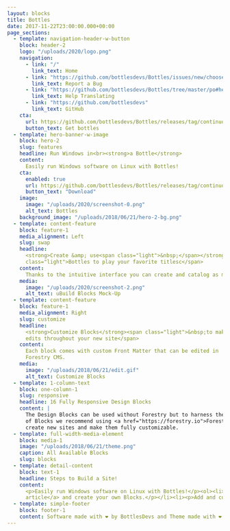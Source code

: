 ```yaml
---
layout: blocks
title: Bottles
date: 2017-11-22T23:00:00.000+00:00
page_sections:
  - template: navigation-header-w-button
    block: header-2
    logo: "/uploads/2020/logo.png"
    navigation:
      - link: "/"
        link_text: Home
      - link: "https://github.com/bottlesdevs/Bottles/issues/new/choose"
        link_text: Report a Bug
      - link: "https://github.com/bottlesdevs/Bottles/tree/master/po#help-translating-bottles-rocket"
        link_text: Help Translating
      - link: "https://github.com/bottlesdevs"
        link_text: GitHub
    cta:
      url: https://github.com/bottlesdevs/Bottles/releases/tag/continuous
      button_text: Get bottles
  - template: hero-banner-w-image
    block: hero-2
    slug: features
    headline: Run Windows in<br><strong>a Bottle</strong>
    content:
      Easily run Windows software on Linux with Bottles!
    cta:
      enabled: true
      url: https://github.com/bottlesdevs/Bottles/releases/tag/continuous
      button_text: "Download"
    image:
      image: "/uploads/2020/screenshot-0.png"
      alt_text: Bottles
    background_image: "/uploads/2018/06/21/hero-2-bg.png"
  - template: content-feature
    block: feature-1
    media_alignment: Left
    slug: swap
    headline:
      <strong>Create &amp; use<span class="light">&nbsp;</span></strong><span
      class="light">Bottles to play your favorite titlesc</span>
    content:
      Thanks to the intuitive interface you can create and catalog as many bottles as you want!
    media:
      image: "/uploads/2020/screenshot-2.png"
      alt_text: uBuild Blocks Mock-Up
  - template: content-feature
    block: feature-1
    media_alignment: Right
    slug: customize
    headline:
      <strong>Customize Blocks</strong><span class="light">&nbsp;to make quick
      edits throughout your new site</span>
    content:
      Each block comes with custom Front Matter that can be edited in
      Forestry CMS.
    media:
      image: "/uploads/2018/06/21/edit.gif"
      alt_text: Customize Blocks
  - template: 1-column-text
    block: one-column-1
    slug: responsive
    headline: 16 Fully Responsive Design Blocks
    content: |
      The Design Blocks can be used without Forestry but to harness the power
      of Blocks we recommend using <a href="https://forestry.io">Forestry</a>. Once the site is imported you can immediately
      create new sites and make them fully customizable.
  - template: full-width-media-element
    block: media-1
    image: "/uploads/2018/06/21/theme.png"
    caption: All Available Blocks
    slug: blocks
  - template: detail-content
    block: text-1
    headline: Steps to Build a Site!
    content:
      <p>Easily run Windows software on Linux with Bottles!</p><ol><li><p><a href="https://app.forestry.io/quick-start?repo=forestryio/ubuild-jekyll&provider=github&engine=jekyll">Import this demo in Forestry</a>.</p></li><li><p>Read <a href="https://forestry.io/blog/ubuild-a-new-theme-for-static-sites-using-blocks/">our
      article</a> and create your own Blocks.</p></li><li><p>Add and customize the available Blocks and preview them as you go along.</p></li></ol>
  - template: simple-footer
    block: footer-1
    content: Software made with ❤︎ by BottlesDevs and Theme made with ❤︎ by ublocks
---
```

